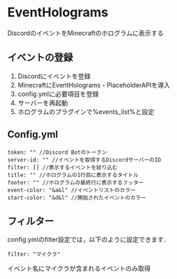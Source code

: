 # EventHolograms
DiscordのイベントをMinecraftのホログラムに表示する

## イベントの登録
1. Discordにイベントを登録
2. MinecraftにEventHolograms・PlaceholderAPIを導入
3. config.ymlに必要項目を登録
4. サーバーを再起動
5. ホログラムのプラグインで%events_list%と設定

## Config.yml
```
token: "" //Discord Botのトークン
server-id: "" //イベントを取得するDiscordサーバーのID
filter: [] //表示するイベントを絞り込む
title: "" //ホログラムの1行目に表示するタイトル
footer: "" //ホログラムの最終行に表示するフッター
event-color: "&a&l" //イベントリストのカラー
start-color: "&d&l" //開始されたイベントのカラー
```

## フィルター
config.ymlのfilter設定では，以下のように設定できます．  
```
filter: "マイクラ"
```
イベント名にマイクラが含まれるイベントのみ取得
